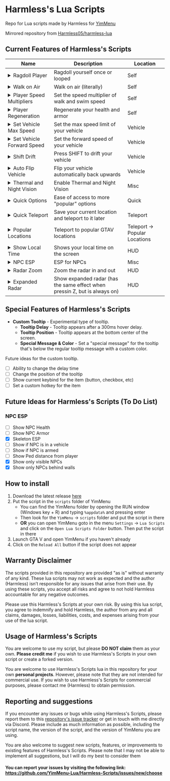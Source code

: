 # Harmless's Lua Scripts

Repo for Lua scripts made by Harmless for [YimMenu](https://github.com/YimMenu/YimMenu/)

Mirrored repository from [Harmless05/harmless-lua](https://github.com/Harmless05/harmless-lua/)

## Current Features of Harmless's Scripts

| Name | Description | Location |
| ----------- | ----------- | ----------- |
| <details><summary>Ragdoll Player</summary>![Image]()</details> | Ragdoll yourself once or looped | Self |
| <details><summary>Walk on Air</summary>![Image]()</details> | Walk on air (literally) | Self |
| <details><summary>Player Speed Multipliers</summary>![Image]()</details> | Set the speed multiplier of walk and swim speed | Self |
| <details><summary>Player Regeneration</summary>![Image]()</details> | Regenerate your health and armor | Self |
| <details><summary>Set Vehicle Max Speed</summary>![Image]()</details> | Set the max speed limit of your vehicle | Vehicle |
| <details><summary>Set Vehicle Forward Speed</summary>![Image]()</details> | Set the forward speed of your vehicle | Vehicle |
| <details><summary>Shift Drift</summary>![Image]()</details> | Press SHIFT to drift your vehicle | Vehicle |
| <details><summary>Auto Flip Vehicle</summary>![Image]()</details> | Flip your vehicle automatically back upwards | Vehicle |
| <details><summary>Thermal and Night Vision</summary>![Image]()</details> | Enable Thermal and Night Vision | Misc |
| <details><summary>Quick Options</summary>![Image]()</details> | Ease of access to more "popular" options | Quick |
| <details><summary>Quick Teleport</summary>![Image]()</details> | Save your current location and teleport to it later | Teleport |
| <details><summary>Popular Locations</summary>![Image]()</details> | Teleport to popular GTAV locations | Teleport -> Popular Locations |
| <details><summary>Show Local Time</summary>![Image]()</details> | Shows your local time on the screen | HUD |
| <details><summary>NPC ESP</summary>![Image]()</details> | ESP for NPCs | Misc |
| <details><summary>Radar Zoom</summary>![Image]()</details> | Zoom the radar in and out | HUD |
| <details><summary>Expanded Radar</summary>![Image]()</details> | Show expanded radar (has the same effect when pressin Z, but is always on) | HUD |

## Special Features of Harmless's Scripts

- **Custom Tooltip** - Experimental type of tooltip.
  - **Tooltip Delay** - Tooltip appears after a 300ms hover delay. 
  - **Tooltip Position** - Tooltip appears at the bottom center of the screen.
  - **Special Message & Color** - Set a "special message" for the tooltip that's below the regular tooltip message with a custom color.

Future ideas for the custom tooltip.

- [ ] Ability to change the delay time
- [ ] Change the position of the tooltip
- [ ] Show current keybind for the item (button, checkbox, etc)
- [ ] Set a custom hotkey for the item

## Future Ideas for Harmless's Scripts (To Do List)

### NPC ESP

- [ ] Show NPC Health
- [ ] Show NPC Armor
- [x] Skeleton ESP
- [ ] Show if NPC is in a vehicle
- [ ] Show if NPC is armed
- [ ] Show Ped distance from player
- [x] Show only visible NPCs
- [x] Show only NPCs behind walls

## How to install

1. Download the latest release [here](https://github.com/YimMenu-Lua/Harmless-Scripts/releases/latest)
2. Put the script in the `scripts` folder of YimMenu
    - You can find the YimMenu folder by opening the RUN window (Windows key + R) and typing `%appdata%` and pressing enter
    - Then look for the `YimMenu` -> `scripts` folder and put the script in there
    - **OR** you can open YimMenu goto in the menu `Settings` -> `Lua Scripts` and click on the `Open Lua Scripts Folder` button. Then put the script in there
3. Launch GTA V and open YimMenu if you haven't already
4. Click on the `Reload All` button if the script does not appear

## Warranty Disclaimer

The scripts provided in this repository are provided "as is" without warranty of any kind. These lua scripts may not work as expected and the author (Harmless) isn’t responsible for any issues that arise from their use. By using these scripts, you accept all risks and agree to not hold Harmless accountable for any negative outcomes.

Please use this Harmless's Scripts at your own risk. By using this lua script, you agree to indemnify and hold Harmless, the author from any and all claims, damages, losses, liabilities, costs, and expenses arising from your use of the lua script.

## Usage of Harmless's Scripts

You are welcome to use my script, but please **DO NOT claim** them as your own. **Please credit me** if you wish to use Harmless's Scripts in your own script or create a forked version.

You are welcome to use Harmless's Scripts lua in this repository for your own **personal projects**. However, please note that they are not intended for commercial use. If you wish to use Harmless's Scripts for commercial purposes, please contact me (Harmless) to obtain permission.

## Reporting and suggestions

If you encounter any issues or bugs while using Harmless's Scripts, please report them to this [repository's issue tracker](https://github.com/YimMenu-Lua/Harmless-Scripts/issues) or get in touch with me directly via Discord. Please include as much information as possible, including the script name, the version of the script, and the version of YimMenu you are using.

You are also welcome to suggest new scripts, features, or improvements to existing features of Harmless's Scripts. Please note that I may not be able to implement all suggestions, but I will do my best to consider them

#### You can report your issues by visiting the following link: <https://github.com/YimMenu-Lua/Harmless-Scripts/issues/new/choose>
